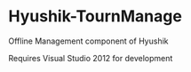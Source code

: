 Hyushik-TournManage
===================

Offline Management component of Hyushik

Requires Visual Studio 2012 for development
